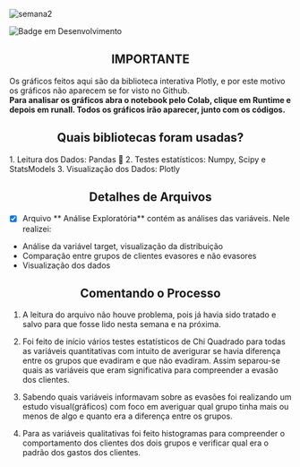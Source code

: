 ![semana2](https://user-images.githubusercontent.com/68445400/170348845-eefb26dc-6677-4649-887f-b882f8f0cd91.jpg)

![Badge em Desenvolvimento](https://img.shields.io/static/v1?label=STATUS&message=CONCLUIDO&color=<COLOR>)

<h2 align ="center"> IMPORTANTE</h2>
Os gráficos feitos aqui são da biblioteca interativa Plotly, e por este motivo os gráficos não aparecem se for visto no Github.<br> 
<b>Para analisar os gráficos abra o notebook pelo Colab, clique em Runtime e depois em runall. Todos os gráficos irão aparecer, junto com os códigos.</b>

<h2 align ="center"> Quais bibliotecas foram usadas?</h2>
1. Leitura dos Dados: Pandas 🐼
2. Testes estatísticos: Numpy, Scipy e StatsModels
3. Visualização dos Dados: Plotly

<h2 align ="center"> Detalhes de Arquivos</h2>

- [X]  Arquivo ** Análise Exploratória** contém as análises das variáveis. Nele realizei:
* Análise da variável target, visualização da distribuição
* Comparação entre grupos de clientes evasores e não evasores
* Visualização dos dados

<h2 align ="center"> Comentando o Processo</h2>

1. A leitura do arquivo não houve problema, pois já havia sido tratado e salvo para que fosse lido nesta semana e na próxima.

2. Foi feito de início vários testes estatísticos de Chi Quadrado para todas as variáveis quantitativas com intuito de
averigurar se havia diferença entre os grupos que evadiram e que não evadiram. Assim separou-se quais as variáveis que eram significativa para 
compreender a evasão dos clientes.<br>

3. Sabendo quais variáveis informavam sobre as evasões foi realizando um estudo visual(gráficos) com foco em averiguar qual grupo tinha mais ou menos de algo e quanto era
a diferença entre os grupos.

4. Para as variáveis qualitativas foi feito histogramas para compreender o comportamento dos clientes dos dois grupos e verificar qual era 
o padrão dos gastos dos clientes.
<br>
